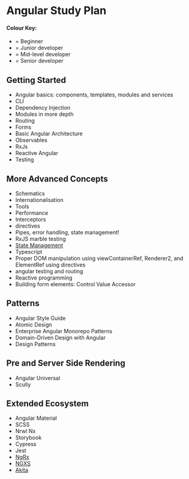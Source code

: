 <link rel="stylesheet" type="text/css" media="all" href="./_assets/style.css" />

# Angular Study Plan

#### Colour Key:

- <beginner/>= Beginner
- <junior/>= Junior developer
- <mid/>= Mid-level developer
- <senior/>= Senior developer

## Getting Started

- <beginner/>Angular basics: components, templates, modules and services
- <beginner/>CLI
- <junior/>Dependency Injection
- <junior/>Modules in more depth
- <junior/>Routing
- <junior/>Forms
- <junior/>Basic Angular Architecture
- <junior/>Observables
- <junior/>RxJs
- <junior/>Reactive Angular
- <junior/>Testing

## More Advanced Concepts

- Schematics
- Internationalisation
- Tools
- Performance
- Interceptors
- directives
- Pipes, error handling, state management!
- RxJS marble testing
- [State Management](topic-details/state-management.md)
- Typescript
- Proper DOM manipulation using viewContainerRef, Renderer2, and ElementRef using directives
- angular testing and routing
- Reactive programming
- Building form elements: Control Value Accessor

## Patterns

- <mid/><senior/>Angular Style Guide
- <mid/><senior/>Atomic Design
- <mid/><senior/>Enterprise Angular Monorepo Patterns
- <mid/><senior/>Domain-Driven Design with Angular
- <senior/>Design Patterns

## Pre and Server Side Rendering

- Angular Universal
- Scully

## Extended Ecosystem

- Angular Material
- SCSS
- Nrwl Nx
- Storybook
- Cypress
- Jest
- [NgRx](topic-details/state-management.md)
- [NGXS](topic-details/state-management.md)
- [Akita](topic-details/state-management.md)
